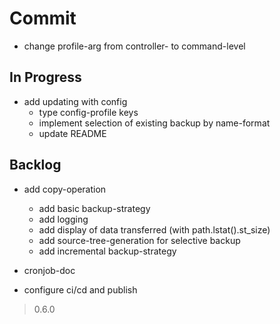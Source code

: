 # Commit

- change profile-arg from controller- to command-level

## In Progress

- add updating with config
  - type config-profile keys
  - implement selection of existing backup by name-format
  - update README

## Backlog

- add copy-operation
  - add basic backup-strategy
  - add logging
  - add display of data transferred (with path.lstat().st_size)
  - add source-tree-generation for selective backup
  - add incremental backup-strategy

- cronjob-doc

- configure ci/cd and publish

> 0.6.0
